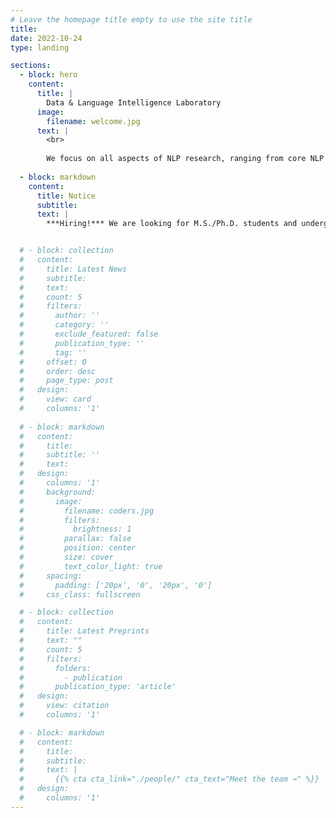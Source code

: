 ```yaml
---
# Leave the homepage title empty to use the site title
title:
date: 2022-10-24
type: landing

sections:
  - block: hero
    content:
      title: |
        Data & Language Intelligence Laboratory
      image:
        filename: welcome.jpg
      text: |
        <br>
        
        We focus on all aspects of NLP research, ranging from core NLP tasks to key downstream applications, and new machine learning methods.
  
  - block: markdown
    content:
      title: Notice
      subtitle:
      text: |
        ***Hiring!*** We are looking for M.S./Ph.D. students and undergraduate interns who are interested in NLP research. If you are interested, please send your CV to the email (ys.choi@skku.edu).


  # - block: collection
  #   content:
  #     title: Latest News
  #     subtitle:
  #     text:
  #     count: 5
  #     filters:
  #       author: ''
  #       category: ''
  #       exclude_featured: false
  #       publication_type: ''
  #       tag: ''
  #     offset: 0
  #     order: desc
  #     page_type: post
  #   design:
  #     view: card
  #     columns: '1'
  
  # - block: markdown
  #   content:
  #     title:
  #     subtitle: ''
  #     text:
  #   design:
  #     columns: '1'
  #     background:
  #       image: 
  #         filename: coders.jpg
  #         filters:
  #           brightness: 1
  #         parallax: false
  #         position: center
  #         size: cover
  #         text_color_light: true
  #     spacing:
  #       padding: ['20px', '0', '20px', '0']
  #     css_class: fullscreen

  # - block: collection
  #   content:
  #     title: Latest Preprints
  #     text: ""
  #     count: 5
  #     filters:
  #       folders:
  #         - publication
  #       publication_type: 'article'
  #   design:
  #     view: citation
  #     columns: '1'

  # - block: markdown
  #   content:
  #     title:
  #     subtitle:
  #     text: |
  #       {{% cta cta_link="./people/" cta_text="Meet the team →" %}}
  #   design:
  #     columns: '1'
---
```

